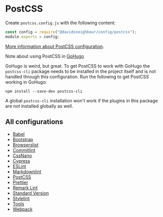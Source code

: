 # PostCSS

Create `postcss.config.js` with the following content:

```js
const config = require("@davidsneighbour/config/postcss");
module.exports = config;
```

[More information about PostCSS configuration](https://github.com/postcss/postcss).

Note about using PostCSS in [GoHugo](https://gohugo.io)

GoHugo is weird, but great. To get PostCSS to work with GoHugo the `postcss-cli` package needs to be installed in the
project itself and is not handled through this configuration. Run the following to get PostCSS working in GoHugo:

```shell
npm install --save-dev postcss-cli
```

A global `postcss-cli` installation won't work if the plugins in this package are not installed globally as well.

## All configurations

*   [Babel](/packages/babel-config)
*   [Bootstrap](/packages/bootstrap-config)
*   [Browserslist](/packages/browserslist-config)
*   [Commitlint](/packages/commitlint-config)
*   [CssNano](/packages/cssnano-config)
*   [Cypress](/packages/cypress-config)
*   [ESLint](/packages/eslint-config)
*   [Markdownlint](/packages/markdownlint-config)
*   [PostCSS](/packages/postcss-config)
*   [Prettier](/packages/prettier-config)
*   [Remark Lint](/packages/remark-config)
*   [Standard Version](/packages/standard-version-config)
*   [Stylelint](/packages/stylelint-config)
*   [Tools](/packages/tools)
*   [Webpack](/packages/webpack-config)
